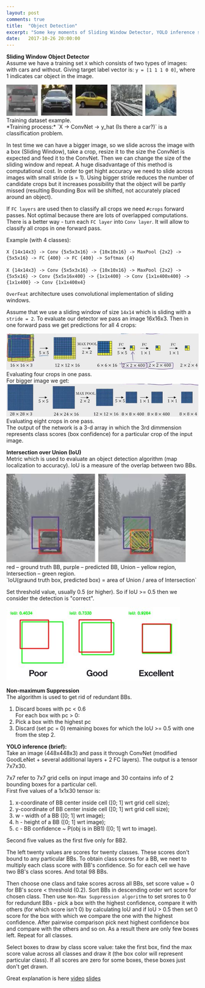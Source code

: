 ```yaml
---
layout: post
comments: true
title:  "Object Detection"
excerpt: "Some key moments of Sliding Window Detector, YOLO inference step."
date:   2017-10-26 20:00:00
---
```

**Sliding Window Object Detector**  
Assume we have a training set `X` which consists of two types of images: with cars and without.
Giving target label vector is: `y = [1 1 1 0 0]`, where 1 indicates car object in the image.
<div class="imgcap">
<img src="/assets/break/cars.JPG">
<div class="thecap">
 Training dataset example.
</div>
</div>
*Training process:*  
`X -> ConvNet -> y_hat (Is there a car?)`  
is a classification problem.

In test time we can have a bigger image, so we slide across the image with a box (Sliding Window), take a crop, resize it to the size the ConvNet is expected and feed it to the ConvNet. Then we can change the size of the sliding window and repeat. 
A huge disadvantage of this method is computational cost. In order to get hight accuracy we need to slide across images with small stride (s = 1). Using bigger stride reduces the number of candidate crops but it increases possibility that the object will be partly missed (resulting Bounding Box will be shifted, not accurately placed around an object).

If `FC layers` are used then to classify all crops we need `#crops` forward passes. Not optimal because there are lots of overlapped computations.
There is a better way - turn each `FC layer` into `Conv layer`. It will allow to classify all crops in one forward pass.

Example (with 4 classes):  
```
X {14x14x3} -> Conv {5x5x3x16} -> {10x10x16} -> MaxPool {2x2} -> {5x5x16} -> FC {400} -> FC {400} -> Softmax {4}  

X {14x14x3} -> Conv {5x5x3x16} -> {10x10x16} -> MaxPool {2x2} -> {5x5x16} -> Conv {5x5x16x400} -> {1x1x400} -> Conv {1x1x400x400} -> {1x1x400} -> Conv {1x1x400x4}
```
`OverFeat` architecture uses convolutional implementation of sliding windows.

Assume that we use a sliding window of size `14x14` which is sliding with a `stride = 2`. To evaluate our detector we pass an image 16x16x3. Then in one forward pass we get predictions for all 4 crops:  
<div class="imgcap">
<img src="/assets/break/fc-to-conv.JPG">
<div class="thecap">
 Evaluating four crops in one pass.
</div>
</div>
For bigger image we get:
<div class="imgcap">
<img src="/assets/break/sliding-window-net.JPG">
<div class="thecap">
 Evaluating eight crops in one pass.
</div>
</div>
The output of the network is a 3-d array in which the 3rd dimmension represents class scores (box confidence) for a particular crop of the input image.

**Intersection over Union (IoU)**  
Metric which is used to evaluate an object detection algorithm (map localization to accuracy). IoU is a measure of the overlap between two BBs.
<div class="imgcap">
<img src="/assets/break/IoU.JPG">
<div class="thecap">
 red – ground truth BB, purple – predicted BB, Union – yellow region, Intersection – green region.
</div>
</div>
`IoU(graund truth box, predicted box) = area of Union / area of Intersection`  

Set threshold value, usually 0.5 (or higher). So if IoU >= 0.5 then we consider the detection is "correct".
<div class="imgcap">
<img src="/assets/break/IoU-example.JPG">
</div>

**Non-maximum Suppression**  
The algorithm is used to get rid of redundant BBs.  
1) Discard boxes with pc < 0.6  
For each box with pc > 0:  
2) Pick a box with the highest pc  
3) Discard (set pc = 0) remaining boxes for which the IoU >= 0.5 with one from the step 2.

**YOLO inference (brief):**  
Take an image (448x448x3) and pass it through ConvNet (modified GoodLeNet + several additional layers + 2 FC layers).
The output is a tensor 7x7x30.

7x7 refer to 7x7 grid cells on input image and 30 contains info of 2 bounding boxes for a particular cell.  
First five values of a 1x1x30 tensor is:  
1) x-coordinate of BB center inside cell ([0; 1] wrt grid cell size);  
2) y-coordinate of BB center inside cell ([0; 1] wrt grid cell size);  
3) w - width of a BB ([0; 1] wrt image);  
4) h - height of a BB ([0; 1] wrt image);  
5) c - BB confidence ~ P(obj is in BB1) ([0; 1] wrt to image).

Second five values as the first five only for BB2.

The left twenty values are scores for twenty classes. These scores don't bound to any particular BBs. To obtain class scores for a BB, we neet to multiply each class score with BB's confidence. So for each cell we have two BB's class scores. And total 98 BBs.

Then choose one class and take scores across all BBs, set score value = 0 for BB's score < threshold (0.2). Sort BBs in descending order wrt score for chosen class. Then use `Non-Max Suppression algorithm` to set srores to 0 for redundunt BBs - pick a box with the highest confidence, compare it with others (for which score isn't 0) by calculating IoU and if IoU > 0.5 then set 0 score for the box with which we compare the one with the highest confidence. After pairwise comparison pick next highest confidence box and compare with the others and so on. As a result there are only few boxes left. Repeat for all classes.

Select boxes to draw by class score value: take the first box, find the max score value across all classes and draw it (the box color will represent particular class). If all scores are zero for some boxes, these boxes just don't get drawn.

Great explanation is here [video](https://www.youtube.com/watch?v=L0tzmv--CGY) [slides](https://docs.google.com/presentation/d/1aeRvtKG21KHdD5lg6Hgyhx5rPq_ZOsGjG5rJ1HP7BbA/pub?start=false&loop=false&delayms=3000&slide=id.g137784ab86_4_1258)
